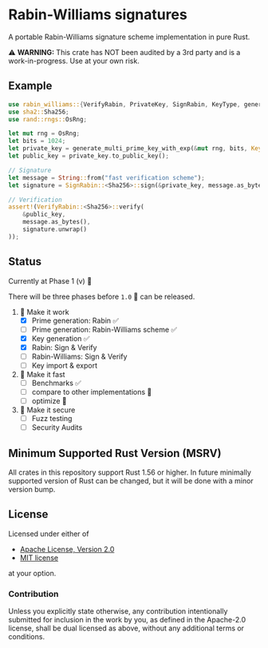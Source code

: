 # Rabin-Williams signatures

<!-- [![crates.io][crate-image]][crate-link]
[![Documentation][doc-image]][doc-link]
[![Build Status][build-image]][build-link]
![minimum rustc 1.56][msrv-image]
[![Project Chat][chat-image]][chat-link]
[![dependency status][deps-image]][deps-link] -->

A portable Rabin-Williams signature scheme implementation in pure Rust.

⚠️ **WARNING:** This crate has NOT been audited by a 3rd party and is a work-in-progress. Use at your own risk.

## Example

```rust
use rabin_williams::{VerifyRabin, PrivateKey, SignRabin, KeyType, generate_multi_prime_key_with_exp};
use sha2::Sha256;
use rand::rngs::OsRng;

let mut rng = OsRng;
let bits = 1024;
let private_key = generate_multi_prime_key_with_exp(&mut rng, bits, KeyType::Rabin).expect("failed to generate a key");
let public_key = private_key.to_public_key();

// Signature
let message = String::from("fast verification scheme");
let signature = SignRabin::<Sha256>::sign(&private_key, message.as_bytes());

// Verification
assert!(VerifyRabin::<Sha256>::verify(
    &public_key,
    message.as_bytes(),
    signature.unwrap()
));
```
<!-- 
> **Note:** If you encounter unusually slow key generation time while using `RWPrivateKey::new` you can try to compile in release mode or add the following to your `Cargo.toml`. Key generation is much faster when building with higher optimization levels, but this will increase the compile time a bit.
> ```toml
> [profile.debug]
> opt-level = 3
> ```
> If you don't want to turn on optimizations for all dependencies,
> you can only optimize the `num-bigint-dig` dependency. This should
> give most of the speedups.
> ```toml
> [profile.dev.package.num-bigint-dig]
> opt-level = 3
> ``` -->

## Status

Currently at Phase 1 (v) 🚧

There will be three phases before `1.0` 🚢 can be released.

1. 🚧  Make it work
    - [x] Prime generation: Rabin ✅
    - [ ] Prime generation: Rabin-Williams scheme ✅
    - [x] Key generation ✅
    - [x] Rabin: Sign & Verify
    - [ ] Rabin-Williams: Sign & Verify
    - [ ] Key import & export
2. 🚀 Make it fast
    - [ ] Benchmarks ✅
    - [ ] compare to other implementations 🚧
    - [ ] optimize 🚧
3. 🔐 Make it secure
    - [ ] Fuzz testing
    - [ ] Security Audits

## Minimum Supported Rust Version (MSRV)

All crates in this repository support Rust 1.56 or higher. In future
minimally supported version of Rust can be changed, but it will be done with
a minor version bump.

## License

Licensed under either of

 * [Apache License, Version 2.0](http://www.apache.org/licenses/LICENSE-2.0)
 * [MIT license](http://opensource.org/licenses/MIT)

at your option.

### Contribution

Unless you explicitly state otherwise, any contribution intentionally submitted
for inclusion in the work by you, as defined in the Apache-2.0 license, shall be
dual licensed as above, without any additional terms or conditions.

<!-- [//]: # (badges)

[crate-image]: https://img.shields.io/crates/v/rsa.svg
[crate-link]: https://crates.io/crates/rsa
[doc-image]: https://docs.rs/rsa/badge.svg
[doc-link]: https://docs.rs/rsa
[build-image]: https://github.com/rustcrypto/RSA/workflows/CI/badge.svg
[build-link]: https://github.com/RustCrypto/RSA/actions?query=workflow%3ACI+branch%3Amaster
[msrv-image]: https://img.shields.io/badge/rustc-1.56+-blue.svg
[chat-image]: https://img.shields.io/badge/zulip-join_chat-blue.svg
[chat-link]: https://rustcrypto.zulipchat.com/#narrow/stream/260047-RSA
[deps-image]: https://deps.rs/repo/github/RustCrypto/RSA/status.svg
[deps-link]: https://deps.rs/repo/github/RustCrypto/RSA -->

